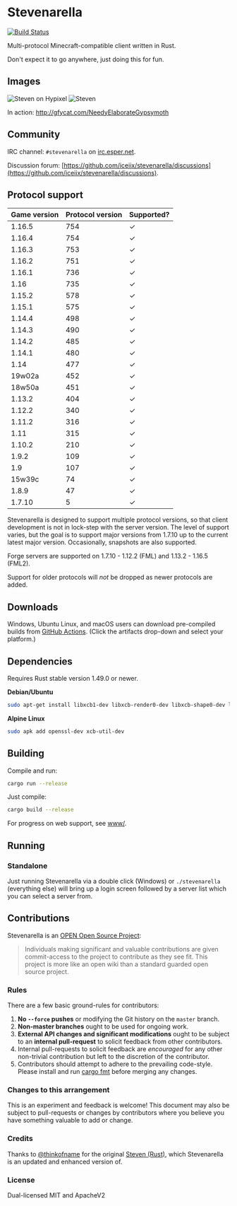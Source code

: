 # Stevenarella
[![Build Status](https://img.shields.io/endpoint.svg?url=https%3A%2F%2Factions-badge.atrox.dev%2Ficeiix%2Fstevenarella%2Fbadge%3Fref%3Dmaster&style=plastic)](https://actions-badge.atrox.dev/iceiix/stevenarella/goto?ref=master)

Multi-protocol Minecraft-compatible client written in Rust.

Don't expect it to go anywhere, just doing this for fun.

## Images

![Steven on Hypixel](https://i.imgur.com/PM5fLuu.png)
![Steven](https://i.imgur.com/RRspOQF.png)


In action: http://gfycat.com/NeedyElaborateGypsymoth

## Community

IRC channel: `#stevenarella` on [irc.esper.net](https://esper.net).

Discussion forum: [https://github.com/iceiix/stevenarella/discussions](https://github.com/iceiix/stevenarella/discussions).


## Protocol support

| Game version | Protocol version | Supported? |
| ------ | --- | --- |
| 1.16.5 | 754 | ✓ |
| 1.16.4 | 754 | ✓ |
| 1.16.3 | 753 | ✓ |
| 1.16.2 | 751 | ✓ |
| 1.16.1 | 736 | ✓ |
| 1.16 | 735 | ✓ |
| 1.15.2 | 578 | ✓ |
| 1.15.1 | 575 | ✓ |
| 1.14.4 | 498 | ✓ |
| 1.14.3 | 490 | ✓ |
| 1.14.2 | 485 | ✓ |
| 1.14.1 | 480 | ✓ |
| 1.14 | 477 | ✓ |
| 19w02a | 452 | ✓ |
| 18w50a | 451 | ✓ |
| 1.13.2 | 404 | ✓ |
| 1.12.2 | 340 | ✓ |
| 1.11.2 | 316 | ✓ |
| 1.11   | 315 | ✓ |
| 1.10.2 | 210 | ✓ |
| 1.9.2  | 109 | ✓ |
| 1.9    | 107 | ✓ |
| 15w39c | 74  | ✓ |
| 1.8.9  | 47  | ✓ |
| 1.7.10 | 5   | ✓ |

Stevenarella is designed to support multiple protocol versions, so that client
development is not in lock-step with the server version. The level of
support varies, but the goal is to support major versions from 1.7.10
up to the current latest major version. Occasionally, snapshots are also supported.

Forge servers are supported on 1.7.10 - 1.12.2 (FML) and 1.13.2 - 1.16.5 (FML2).

Support for older protocols will _not_ be dropped as newer protocols are added.

## Downloads

Windows, Ubuntu Linux, and macOS users can download pre-compiled builds
from [GitHub Actions](https://actions-badge.atrox.dev/iceiix/stevenarella/goto?ref=master).
(Click the artifacts drop-down and select your platform.)

## Dependencies

Requires Rust stable version 1.49.0 or newer.

**Debian/Ubuntu**

```bash
sudo apt-get install libxcb1-dev libxcb-render0-dev libxcb-shape0-dev libxcb-xfixes0-dev libxcb-composite0-dev
```

**Alpine Linux**

```bash
sudo apk add openssl-dev xcb-util-dev
```

## Building

Compile and run:
```bash
cargo run --release
```
Just compile:
```bash
cargo build --release
```

For progress on web support, see [www/](./www).

## Running

### Standalone

Just running Stevenarella via a double click (Windows) or `./stevenarella` (everything else)
will bring up a login screen followed by a server list which you can select a server
from.

## Contributions

Stevenarella is an [OPEN Open Source Project](https://github.com/openopensource/openopensource.github.io):

> Individuals making significant and valuable contributions are given
> commit-access to the project to contribute as they see fit. This project
> is more like an open wiki than a standard guarded open source project.

### Rules

There are a few basic ground-rules for contributors:

1. **No `--force` pushes** or modifying the Git history on the `master` branch.
1. **Non-master branches** ought to be used for ongoing work.
1. **External API changes and significant modifications** ought to be subject to an **internal pull-request** to solicit feedback from other contributors.
1. Internal pull-requests to solicit feedback are *encouraged* for any other non-trivial contribution but left to the discretion of the contributor.
1. Contributors should attempt to adhere to the prevailing code-style. Please install and run [cargo fmt](https://github.com/rust-lang/rustfmt) before merging any changes.

### Changes to this arrangement

This is an experiment and feedback is welcome! This document may also be
subject to pull-requests or changes by contributors where you believe
you have something valuable to add or change.

### Credits

Thanks to [@thinkofname](https://github.com/thinkofname/) for
the original [Steven (Rust)](https://github.com/thinkofname/steven),
which Stevenarella is an updated and enhanced version of.

### License

Dual-licensed MIT and ApacheV2
